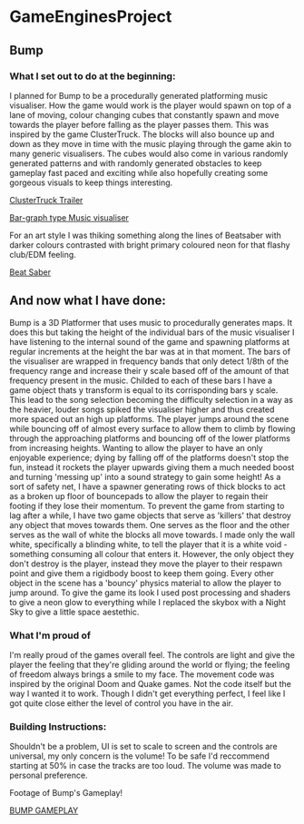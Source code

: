 # GameEnginesProject

## Bump

### What I set out to do at the beginning:

I planned for Bump to be a procedurally generated platforming music visualiser.
How the game would work is the player would spawn on top of a lane of moving,
colour changing cubes that constantly spawn and move towards the player before 
falling as the player passes them. This was inspired by the game ClusterTruck. The 
blocks will also bounce up and down as they move in time with the music playing 
through the game akin to many generic visualisers. The cubes would also come in
various randomly generated patterns and with randomly generated obstacles to keep
gameplay fast paced and exciting while also hopefully creating some gorgeous
visuals to keep things interesting.

[ClusterTruck Trailer](https://www.youtube.com/watch?v=ZLMIpok-aZ0)

[Bar-graph type Music visualiser](https://www.youtube.com/watch?v=82Q6DRqf9H4)

For an art style I was thiking something along the lines of Beatsaber with darker colours
contrasted with bright primary coloured neon for that flashy club/EDM feeling.

[Beat Saber](https://www.youtube.com/watch?v=rh0ZRCOIgmw)

## And now what I have done:

Bump is a 3D Platformer that uses music to procedurally generates maps. It does this but taking the height of the individual bars of the music visualiser I have listening to the internal sound of the game and spawning platforms at regular increments at the height the bar was at in that moment. The bars of the visualiser are wrapped in frequency bands that only detect 1/8th of the frequency range and increase their y scale based off of the amount of that frequency present in the music. Childed to each of these bars I have a game object thats y transform is equal to its corrisponding bars y scale. This lead to the song selection becoming the difficulty selection in a way as the heavier, louder songs spiked the visualiser higher and thus created more spaced out an high up platforms. The player jumps around the scene while bouncing off of almost every surface to allow them to climb by flowing through the approaching platforms and bouncing off of the lower platforms from increasing heights. Wanting to allow the player to have an only enjoyable experience; dying by falling off of the platforms doesn't stop the fun, instead it rockets the player upwards giving them a much needed boost and turning 'messing up' into a sound strategy to gain some height! As a sort of safety net, I have a spawner generating rows of thick blocks to act as a broken up floor of bouncepads to allow the player to regain their footing if they lose their momentum. To prevent the game from starting to lag after a while, I have two game objects that serve as 'killers' that destroy any object that moves towards them. One serves as the floor and the other serves as the wall of white the blocks all move towards. I made only the wall white, specifically a blinding white, to tell the player that it is a white void - something consuming all colour that enters it. However, the only object they don't destroy is the player, instead they move the player to their respawn point and give them a rigidbody boost to keep them going. Every other object in the scene has a 'bouncy' physics material to allow the player to jump around. To give the game its look I used post processing and shaders to give a neon glow to everything while I replaced the skybox with a Night Sky to give a little space aestethic.

### What I'm proud of

I'm really proud of the games overall feel. The controls are light and give the player the feeling that they're gliding around the world or flying; the feeling of freedom always brings a smile to my face. The movement code was inspired by the original Doom and Quake games. Not the code itself but the way I wanted it to work. Though I didn't get everything perfect, I feel like I got quite close either the level of control you have in the air.

### Building Instructions:

Shouldn't be a problem, UI is set to scale to screen and the controls are universal, my only concern is the volume! To be safe I'd reccommend starting at 50% in case the tracks are too loud. The volume was made to personal preference.

Footage of Bump's Gameplay!

[BUMP GAMEPLAY](https://www.youtube.com/watch?v=mJ6Dka03i7I)
